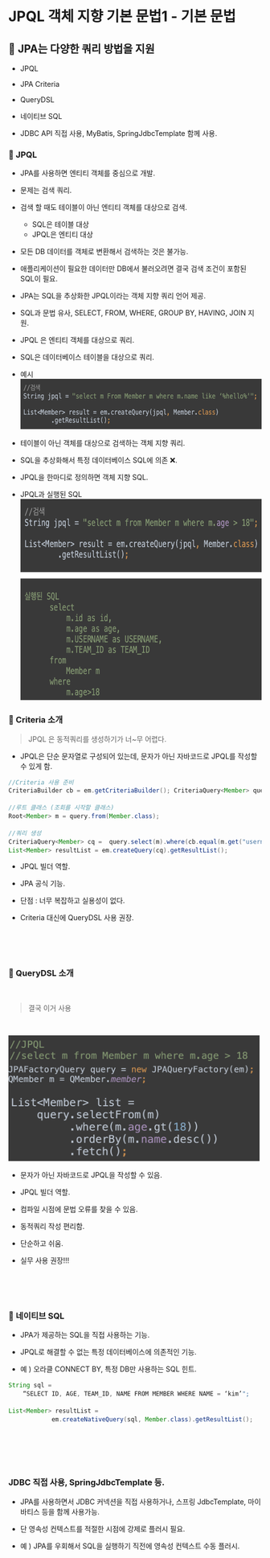# JPQL 객체 지향 기본 문법1 - 기본 문법


## 🌈 JPA는 다양한 쿼리 방법을 지원

* JPQL

* JPA Criteria

* QueryDSL

* 네이티브 SQL

* JDBC API 직접 사용, MyBatis, SpringJdbcTemplate 함께 사용.


### 🐳 JPQL

* JPA를 사용하면 엔티티 객체를 중심으로 개발.

* 문제는 검색 쿼리.

* 검색 할 때도 테이블이 아닌 엔티티 객체를 대상으로 검색.
    - SQL은 테이블 대상
    - JPQL은 엔티티 대상

* 모든 DB 데이터를 객체로 변환해서 검색하는 것은 불가능.

* 애플리케이션이 필요한 데이터만 DB에서 불러오려면 결국 검색 조건이 포함된 SQL이 필요.

* JPA는 SQL을 추상화한 JPQL이라는 객체 지향 쿼리 언어 제공.

* SQL과 문법 유사, SELECT, FROM, WHERE, GROUP BY, HAVING, JOIN 지원.

* JPQL 은 엔티티 객체를 대상으로 쿼리.

* SQL은 데이터베이스 테이블을 대상으로 쿼리.

* 예시
<img
    src = "../../Image/jpa_00_00/25.png"
    width = 700px
    height = 100px
/>

* 테이블이 아닌 객체를 대상으로 검색하는 객체 지향 쿼리.

* SQL을 추상화해서 특정 데이터베이스 SQL에 의존 ❌.

* JPQL을 한마디로 정의하면 객체 지향 SQL.

* JPQL과 실행된 SQL
<img
    src = "../../Image/jpa_00_00/26.png"
    width = 700px
    height = 400px
/>



### 🐳 Criteria 소개

> JPQL 은 동적쿼리를 생성하기가 너~무 어렵다.

* JPQL은 단순 문자열로 구성되어 있는데, 문자가 아닌 자바코드로 JPQL를 작성할 수 있게 함.

```java
//Criteria 사용 준비
CriteriaBuilder cb = em.getCriteriaBuilder(); CriteriaQuery<Member> query = cb.createQuery(Member.class);

//루트 클래스 (조회를 시작할 클래스)
Root<Member> m = query.from(Member.class);

//쿼리 생성 
CriteriaQuery<Member> cq =  query.select(m).where(cb.equal(m.get("username"), “kim”)); 
List<Member> resultList = em.createQuery(cq).getResultList();
```


* JPQL 빌더 역할.

* JPA 공식 기능.

* 단점 : 너무 복잡하고 실용성이 없다.

* Criteria 대신에 QueryDSL 사용 권장.


<br>
<br>
<br>

### 🐳 QueryDSL 소개

<br>

> 결국 이거 사용

<br>

<img
    src = "../../Image/jpa_00_00/27.png"
    width = 500px
    height = 250px
/>

* 문자가 아닌 자바코드로 JPQL을 작성할 수 있음.

* JPQL 빌더 역할.

* 컴파일 시점에 문법 오류를 찾을 수 있음.

* 동적쿼리 작성 편리함.

* 단순하고 쉬움.

* 실무 사용 권장!!!

<br>
<br>
<br>

### 🐳 네이티브 SQL

* JPA가 제공하는 SQL을 직접 사용하는 기능.

* JPQL로 해결할 수 없는 특정 데이터베이스에 의존적인 기능.

* 예 ) 오라클 CONNECT BY, 특정 DB만 사용하는 SQL 힌트.


```java
String sql =
    “SELECT ID, AGE, TEAM_ID, NAME FROM MEMBER WHERE NAME = ‘kim’";

List<Member> resultList =
            em.createNativeQuery(sql, Member.class).getResultList();
```

<br>
<br>
<br>
<br>


### JDBC 직접 사용, SpringJdbcTemplate 등.

* JPA를 사용하면서 JDBC 커넥션을 직접 사용하거나, 스프링 JdbcTemplate, 마이바티스 등을 함께 사용가능.

* 단 영속성 컨텍스트를 적절한 시점에 강제로 플러시 필요.

* 예 ) JPA를 우회해서 SQL을 실행하기 직전에 영속성 컨텍스트 수동 플러시.










